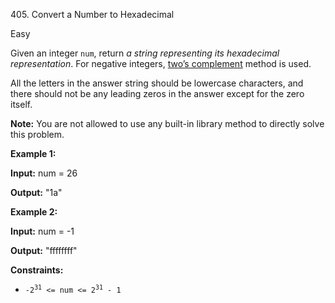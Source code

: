 405\. Convert a Number to Hexadecimal

Easy

Given an integer `num`, return _a string representing its hexadecimal representation_. For negative integers, [two’s complement](https://en.wikipedia.org/wiki/Two%27s_complement) method is used.

All the letters in the answer string should be lowercase characters, and there should not be any leading zeros in the answer except for the zero itself.

**Note:** You are not allowed to use any built-in library method to directly solve this problem.

**Example 1:**

**Input:** num = 26

**Output:** "1a"

**Example 2:**

**Input:** num = -1

**Output:** "ffffffff"

**Constraints:**

*   <code>-2<sup>31</sup> <= num <= 2<sup>31</sup> - 1</code>
